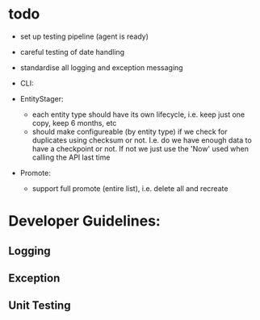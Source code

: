 # todo
- set up testing pipeline (agent is ready)
- careful testing of date handling
- standardise all logging and exception messaging

- CLI:

- EntityStager:
  - each entity type should have its own lifecycle, i.e. keep just one copy, keep 6 months, etc 
  - should make configureable (by entity type) if we check for duplicates using checksum or not.  I.e. do we have
    enough data to have a checkpoint or not.  If not we just use the 'Now' used when calling the API last time

- Promote:
  - support full promote (entire list), i.e. delete all and recreate

# Developer Guidelines:

## Logging

## Exception

## Unit Testing